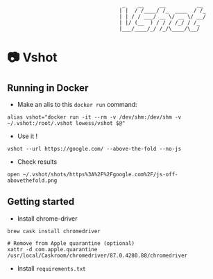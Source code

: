 ```
                                     _    __     __          __
                                    | |  / /____/ /_  ____  / /_
                                    | | / / ___/ __ \/ __ \/ __/
                                    | |/ (__  ) / / / /_/ / /_
                                    |___/____/_/ /_/\____/\__/

```

# :camera: Vshot

## Running in Docker

* Make an alis to this `docker run` command:
```
alias vshot="docker run -it --rm -v /dev/shm:/dev/shm -v ~/.vshot:/root/.vshot lowess/vshot $@"
```

* Use it !
```
vshot --url https://google.com/ --above-the-fold --no-js
```

* Check results
```
open ~/.vshot/shots/https%3A%2F%2Fgoogle.com%2F/js-off-abovethefold.png
```

## Getting started

* Install chrome-driver

```
brew cask install chromedriver

# Remove from Apple quarantine (optional)
xattr -d com.apple.quarantine /usr/local/Caskroom/chromedriver/87.0.4280.88/chromedriver
```

* Install `requirements.txt`
